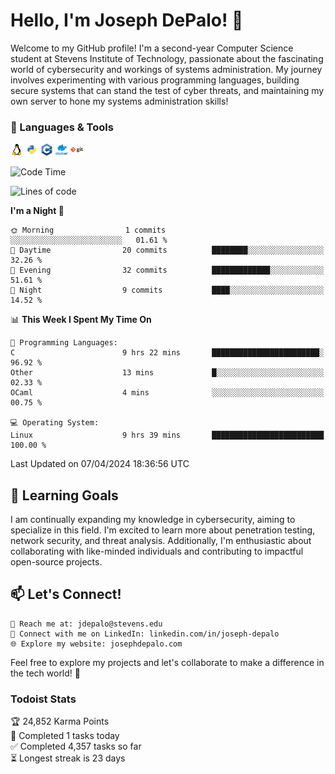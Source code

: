 # Hello, I'm Joseph DePalo! 👋

Welcome to my GitHub profile! I'm a second-year Computer Science student at Stevens Institute of Technology, passionate about the fascinating world of cybersecurity and workings of systems administration. My journey involves experimenting with various programming languages, building secure systems that can stand the test of cyber threats, and maintaining my own server to hone my systems administration skills!

### 🔧 Languages & Tools

<code><img height="20" src="https://raw.githubusercontent.com/github/explore/80688e429a7d4ef2fca1e82350fe8e3517d3494d/topics/linux/linux.png?size=40"></code>
<code><img height="20" src="https://raw.githubusercontent.com/github/explore/80688e429a7d4ef2fca1e82350fe8e3517d3494d/topics/python/python.png?size=40`"></code>
<code><img height="20" src="https://raw.githubusercontent.com/github/explore/180320cffc25f4ed1bbdfd33d4db3a66eeeeb358/topics/cpp/cpp.png?size=40"></code>
<code><img height="20" src="https://raw.githubusercontent.com/github/explore/80688e429a7d4ef2fca1e82350fe8e3517d3494d/topics/docker/docker.png?size=40"></code>
<code><img height="20" src="https://raw.githubusercontent.com/github/explore/80688e429a7d4ef2fca1e82350fe8e3517d3494d/topics/git/git.png?size=40"></code>

<!--START_SECTION:waka-->
![Code Time](http://img.shields.io/badge/Code%20Time-141%20hrs%202%20mins-blue)

![Lines of code](https://img.shields.io/badge/From%20Hello%20World%20I%27ve%20Written-2.4%20thousand%20lines%20of%20code-blue)

**I'm a Night 🦉** 

```text
🌞 Morning                1 commits           ░░░░░░░░░░░░░░░░░░░░░░░░░   01.61 % 
🌆 Daytime                20 commits          ████████░░░░░░░░░░░░░░░░░   32.26 % 
🌃 Evening                32 commits          █████████████░░░░░░░░░░░░   51.61 % 
🌙 Night                  9 commits           ████░░░░░░░░░░░░░░░░░░░░░   14.52 % 
```


📊 **This Week I Spent My Time On** 

```text
💬 Programming Languages: 
C                        9 hrs 22 mins       ████████████████████████░   96.92 % 
Other                    13 mins             █░░░░░░░░░░░░░░░░░░░░░░░░   02.33 % 
OCaml                    4 mins              ░░░░░░░░░░░░░░░░░░░░░░░░░   00.75 % 

💻 Operating System: 
Linux                    9 hrs 39 mins       █████████████████████████   100.00 % 
```


 Last Updated on 07/04/2024 18:36:56 UTC
<!--END_SECTION:waka-->

## 🌱 Learning Goals

I am continually expanding my knowledge in cybersecurity, aiming to specialize in this field. I'm excited to learn more about penetration testing, network security, and threat analysis. Additionally, I'm enthusiastic about collaborating with like-minded individuals and contributing to impactful open-source projects.

## 📫 Let's Connect!

    📧 Reach me at: jdepalo@stevens.edu
    💼 Connect with me on LinkedIn: linkedin.com/in/joseph-depalo
    🌐 Explore my website: josephdepalo.com

Feel free to explore my projects and let's collaborate to make a difference in the tech world! 🌟

### Todoist Stats
<!-- TODO-IST:START -->
🏆  24,852 Karma Points           
🌸  Completed 1 tasks today           
✅  Completed 4,357 tasks so far           
⏳  Longest streak is 23 days
<!-- TODO-IST:END -->

<!--
**JosephDePalo/JosephDePalo** is a ✨ _special_ ✨ repository because its `README.md` (this file) appears on your GitHub profile.

Here are some ideas to get you started:

- 🔭 I’m currently working on ...
- 🌱 I’m currently learning ...
- 👯 I’m looking to collaborate on ...
- 🤔 I’m looking for help with ...
- 💬 Ask me about ...
- 📫 How to reach me: ...
- 😄 Pronouns: ...
- ⚡ Fun fact: ...
-->
